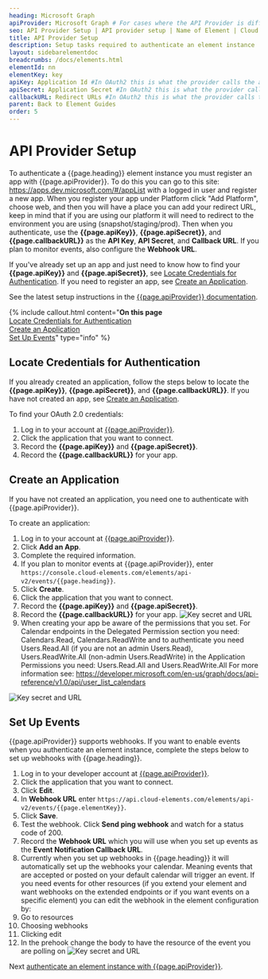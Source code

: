 ```yaml
---
heading: Microsoft Graph
apiProvider: Microsoft Graph # For cases where the API Provider is different than the element name. e;g;, ServiceNow vs. ServiceNow Oauth
seo: API Provider Setup | API provider setup | Name of Element | Cloud Elements API Docs
title: API Provider Setup
description: Setup tasks required to authenticate an element instance
layout: sidebarelementdoc
breadcrumbs: /docs/elements.html
elementId: nn
elementKey: key
apiKey: Application Id #In OAuth2 this is what the provider calls the apiKey, like Client ID, Consumer Key, API Key, or just Key
apiSecret: Application Secret #In OAuth2 this is what the provider calls the apiSecret, like Client Secret, Consumer Secret, API Secret, or just Secret
callbackURL: Redirect URLs #In OAuth2 this is what the provider calls the callbackURL, like Redirect URL, App URL, or just Callback URL
parent: Back to Element Guides
order: 5
---
```


# API Provider Setup

To authenticate a {{page.heading}} element instance you must register an app with {{page.apiProvider}}. To do this you can go to this site: https://apps.dev.microsoft.com/#/appList with a logged in user and register a new app. When you register your app under Platform click "Add Platform", choose web, and then you will have a place you can add your redirect URL, keep in mind that if you are using our platform it will need to redirect to the environment you are using (snapshot/staging/prod). Then when you authenticate, use the **{{page.apiKey}}**, **{{page.apiSecret}}**, and **{{page.callbackURL}}** as the **API Key**, **API Secret**, and **Callback URL**.  If you plan to monitor events, also configure the **Webhook URL**.

If you've already set up an app and just need to know how to find your **{{page.apiKey}}** and **{{page.apiSecret}}**, see [Locate Credentials for Authentication](#locate-credentials-for-authentication). If you need to register an app, see [Create an Application](#create-an-application).

See the latest setup instructions in the [{{page.apiProvider}} documentation](https://apiprovider.com).

{% include callout.html content="<strong>On this page</strong></br><a href=#locate-credentials-for-authentication>Locate Credentials for Authentication</a></br><a href=#create-an-application>Create an Application</a></br><a href=#set-up-events>Set Up Events</a>" type="info" %}

## Locate Credentials for Authentication

If you already created an application, follow the steps below to locate the **{{page.apiKey}}**, **{{page.apiSecret}}**, and **{{page.callbackURL}}**. If you have not created an app, see [Create an Application](#create-an-application).

To find your OAuth 2.0 credentials:

1. Log in to your account at [{{page.apiProvider}}](https://apps.dev.microsoft.com/#/appList).
2. Click the application that you want to connect.
3. Record the **{{page.apiKey}}** and **{{page.apiSecret}}**.
4. Record the **{{page.callbackURL}}** for your app.

## Create an Application

If you have not created an application, you need one to authenticate with {{page.apiProvider}}.

To create an application:

1. Log in to your account at [{{page.apiProvider}}](https://apps.dev.microsoft.com/#/appList).
2. Click **Add an App**.
3. Complete the required information.
4. If you plan to monitor events at {{page.apiProvider}}, enter `https://console.cloud-elements.com/elements/api-v2/events/{{page.heading}}`.
4. Click **Create**.
2. Click the application that you want to connect.
3. Record the **{{page.apiKey}}** and **{{page.apiSecret}}**.
3. Record the **{{page.callbackURL}}** for your app.
![Key secret and URL](./img/microsoftgraph_app_registration.gif)
9. When creating your app be aware of the permissions that you set. For Calendar endpoints in the Delegated Permission section you need: Calendars.Read, Calendars.ReadWrite and to authenticate you need Users.Read.All (if you are not an admin Users.Read), Users.ReadWrite.All (non-admin Users.ReadWrite) in the Application Permissions you need: Users.Read.All and Users.ReadWrite.All
For more information see: https://developer.microsoft.com/en-us/graph/docs/api-reference/v1.0/api/user_list_calendars

![Key secret and URL](./img/findingPermissions.gif)


## Set Up Events

{{page.apiProvider}} supports webhooks. If you want to enable events when you authenticate an element instance, complete the steps below to set up webhooks with {{page.heading}}.

1. Log in to your developer account at [{{page.apiProvider}}](https://apiprovider.com).
2. Click the application that you want to connect.
3. Click **Edit**.
3. In **Webhook URL** enter `https://api.cloud-elements.com/elements/api-v2/events/{{page.elementKey}}`.
4. Click **Save**.
5. Test the webhook. Click **Send ping webhook** and watch for a status code of 200.
6. Record the **Webhook URL** which you will use when you set up events as the **Event Notification Callback URL**.
7. Currently when you set up webhooks in {{page.heading}} it will automatically set up the webhooks your calendar. Meaning events that are accepted or posted on your default calendar will trigger an event. If you need events for other resources (if you extend your element and want webhooks on the extended endpoints or if you want events on a specific element) you can edit the webhook in the element configuration by:
1. Go to resources
2. Choosing webhooks
3. Clicking edit
4. In the prehook change the body to have the resource of the event you are polling on
![Key secret and URL](./img/UpdateWebHooks.gif)


Next [authenticate an element instance with {{page.apiProvider}}](authenticate.html).
